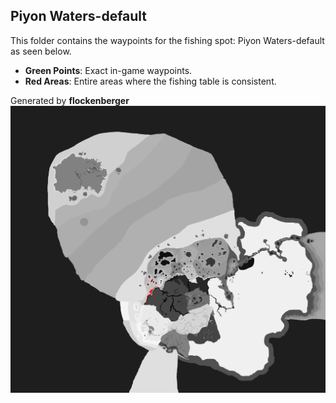 ## Piyon Waters-default
This folder contains the waypoints for the fishing spot: Piyon Waters-default as seen below.

- **Green Points**: Exact in-game waypoints.
- **Red Areas**: Entire areas where the fishing table is consistent.

Generated by **flockenberger**
![by_flockenberger](./Preview.png)